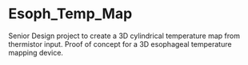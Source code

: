 # Esoph_Temp_Map
Senior Design project to create a 3D cylindrical temperature map from thermistor input.  Proof of concept for a 3D esophageal temperature mapping device.
